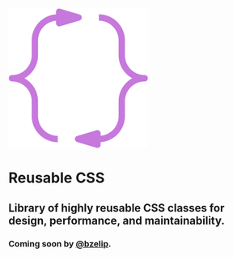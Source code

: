 ![Reusable CSS logo](reuseablecss_logo_square_purple.png)

# Reusable CSS

## Library of highly reusable CSS classes for design, performance, and maintainability.

### Coming soon by [@bzelip](https://twitter.com/bzelip).
